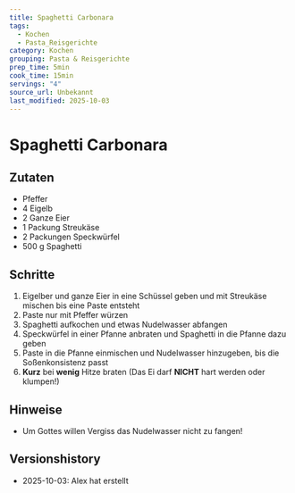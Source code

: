 ```yaml
---
title: Spaghetti Carbonara
tags:
  - Kochen
  - Pasta_Reisgerichte
category: Kochen
grouping: Pasta & Reisgerichte
prep_time: 5min
cook_time: 15min
servings: "4"
source_url: Unbekannt
last_modified: 2025-10-03
---
```

# Spaghetti Carbonara

## Zutaten
- Pfeffer
- 4 Eigelb
- 2 Ganze Eier
- 1 Packung Streukäse
- 2 Packungen Speckwürfel
- 500 g Spaghetti

## Schritte
1. Eigelber und ganze Eier in eine Schüssel geben und mit Streukäse mischen bis eine Paste entsteht
2. Paste nur mit Pfeffer würzen
3. Spaghetti aufkochen und etwas Nudelwasser abfangen
4. Speckwürfel in einer Pfanne anbraten und Spaghetti in die Pfanne dazu geben
5. Paste in die Pfanne einmischen und Nudelwasser hinzugeben, bis die Soßenkonsistenz passt
6. **Kurz** bei **wenig** Hitze braten (Das Ei darf **NICHT** hart werden oder klumpen!)

## Hinweise
- Um Gottes willen Vergiss das Nudelwasser nicht zu fangen!

## Versionshistory
- 2025-10-03: Alex hat erstellt

  

<!-- Ende der Vorlage -->
<!-- MARKER FOR MAPPER SCRIPT -->